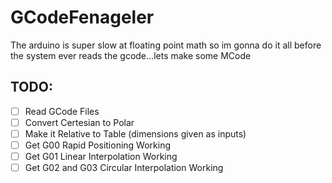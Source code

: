 # GCodeFenageler
The arduino is super slow at floating point math so im gonna do it all
before the system ever reads the gcode...lets make some MCode

## TODO:
- [ ] Read GCode Files
- [ ] Convert Certesian to Polar
- [ ] Make it Relative to Table (dimensions given as inputs)
- [ ] Get G00 Rapid Positioning Working
- [ ] Get G01 Linear Interpolation Working
- [ ] Get G02 and G03 Circular Interpolation Working
